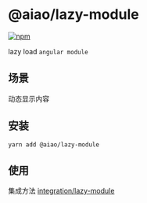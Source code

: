# @aiao/lazy-module

[![npm](https://img.shields.io/npm/v/@aiao/lazy-module?style=flat-square)](https://www.npmjs.com/@aiao/lazy-module)

lazy load `angular module`

## 场景

动态显示内容

## 安装

```console
yarn add @aiao/lazy-module
```

## 使用

集成方法 [integration/lazy-module](/integration/lazy-module)
